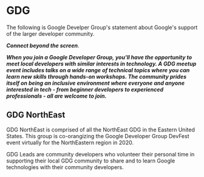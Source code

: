 # GDG

The following is Google Develper Group's statement about Google's support of the larger developer community.

***Connect beyond the screen***.

***When you join a Google Developer Group, you'll have the opportunity to meet local developers with similar interests in technology. A GDG meetup event includes talks on a wide range of technical topics where you can learn new skills through hands-on workshops. The community prides itself on being an inclusive environment where everyone and anyone interested in tech - from beginner developers to experienced professionals - all are welcome to join.***

## GDG NorthEast

GDG NorthEast is comprised of all the NorthEast GDG in the Eastern United States. This group is co-orangizing the Google Developer Group DevFest event virtually for the NorthEastern region in 2020.

GDG Leads are community developers who volunteer their personal time in supporting their local GDG community to share and to learn Google technologies with their community developers.
